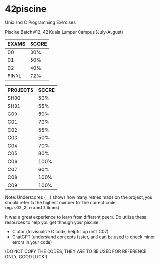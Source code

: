 # 42piscine
Unix and C Programming Exercises

Piscine Batch #12, 42 Kuala Lumpur Campus (July-August)  

| EXAMS | SCORE  |
| :---- | :----- |
| 00    | 30%    |
| 01    | 50%    |
| 02    | 40%    |
| FINAL | 72%    |
  
| PROJECTS | SCORE  |
| :------- | :----- |
| SH00     | 50%    |
| SH01     | 55%    |
| C00      | 50%    |
| C01      | 70%    |
| C02      | 55%    |
| C03      | 50%    |
| C04      | 70%    |
| C05      | 80%    |
| C06      | 100%   |
| C07      | 60%    |
| C08      | 100%   |
| C09      | 100%   |

Note: Underscores ( _ ) shows how many retries made on the project, you should refer to the highest number for the correct code  
(eg: c02_2, retried 2 times)  

It was a great experience to learn from different peers. Do utilize these resources to help you get through your piscine.  
- Ctutor (to visualize C code, helpful up until C07)  
- ChatGPT (understand concepts faster, and can be used to check minor errors in your code)

(DO NOT COPY THE CODES, THEY ARE TO BE USED FOR REFERENCE ONLY, GOOD LUCK!)  

